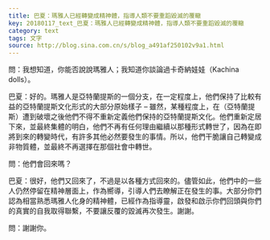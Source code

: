 ```yaml
---
title: 巴夏：瑪雅人已經轉變成精神體，指導人類不要重蹈毀滅的覆轍
key: 20180117_text_巴夏：瑪雅人已經轉變成精神體，指導人類不要重蹈毀滅的覆轍
category: text
tags: 文字
source: http://blog.sina.com.cn/s/blog_a491af250102v9a1.html
---
```


問：我想知道，你能否說說瑪雅人；我知道你談論過卡奇納娃娃（Kachina dolls）。

巴夏：好的。瑪雅人是亞特蘭提斯的一個分支，在一定程度上，他們保持了比較有益的亞特蘭提斯文化形式的大部分原始樣子 – 雖然，某種程度上，在（亞特蘭提斯）遭到破壞之後他們不得不重新定義他們保持的亞特蘭提斯文化。他們重新定居下來，並最終集體的明白，他們不再有任何理由繼續以那種形式轉世了，因為在即將到來的轉變時代，有許多其他必然要發生的事情。所以，他們干脆讓自己轉變成非物質體，並最終不再選擇在那個社會中轉世。

問：他們會回來嗎？

巴夏：很好，他們又回來了，不過是以各種方式回來的。儘管如此，他們中的一些人仍然停留在精神層面上，作為嚮導，引導人們去瞭解正在發生的事。大部分你們認為相當熟悉瑪雅人化身的精神體，已經作為指導靈，啟發和啟示你們回頭與你們的真實的自我取得聯繫，不要讓反覆的毀滅再次發生。謝謝。

問：謝謝你。
